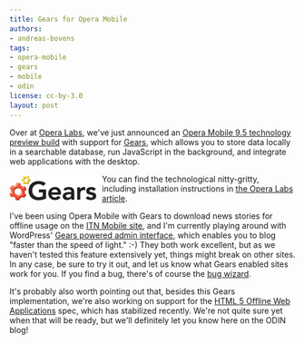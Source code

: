```yaml
---
title: Gears for Opera Mobile
authors:
- andreas-bovens
tags:
- opera-mobile
- gears
- mobile
- odin
license: cc-by-3.0
layout: post
---
```


<p>Over at <a href="http://labs.opera.com/news/2009/02/20/">Opera Labs</a>, we&#39;ve just announced an <a href="http://www.opera.com/mobile/download/">Opera Mobile 9.5 technology preview build</a> with support for <a href="http://gears.google.com/">Gears</a>, which allows you to store data locally in a searchable database, run JavaScript in the background, and integrate web applications with the desktop.</p>
<img src="/blog/gears-for-opera-mobile/logo_153x43.gif" alt="Gears" title="Gears" style="float: left; margin: 3px 10px 1px 0;" /> <p>You can find the technological nitty-gritty, including installation instructions in <a href="http://labs.opera.com/news/2009/02/20/">the Opera Labs article</a>.</p>
<p>I&#39;ve been using Opera Mobile with Gears to download news stories for offline usage on the <a href="http://m.itn.co.uk/">ITN Mobile site</a>, and I&#39;m currently playing around with WordPress&#39; <a href="http://en.blog.wordpress.com/2008/07/02/gears/">Gears powered admin interface</a>, which enables you to blog &quot;faster than the speed of light.&quot; :-) They both work excellent, but as we haven&#39;t tested this feature extensively yet, things might break on other sites. In any case, be sure to try it out, and let us know what Gears enabled sites work for you. If you find a bug, there&#39;s of course the <a href="https://bugs.opera.com/wizard/">bug wizard</a>.</p>
<p>It&#39;s probably also worth pointing out that, besides this Gears implementation, we&#39;re also working on support for the <a href="http://dev.w3.org/html5/spec/Overview.html#offline">HTML 5 Offline Web Applications</a> spec, which has stabilized recently. We&#39;re not quite sure yet when that will be ready, but we&#39;ll definitely let you know here on the ODIN blog!</p>
